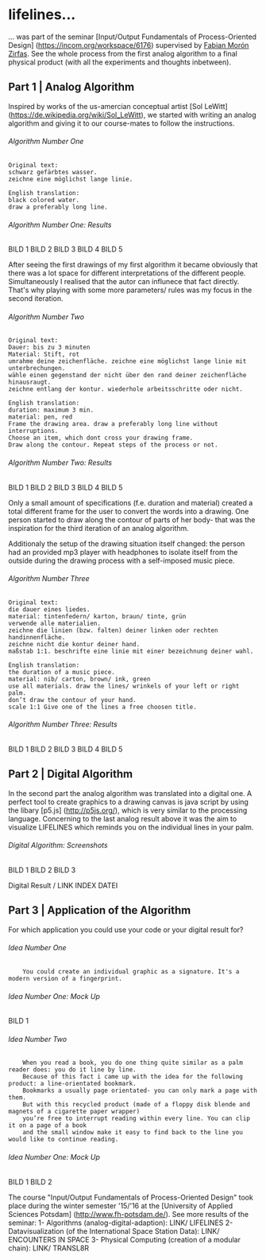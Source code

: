 # lifelines...

... was part of the seminar [Input/Output Fundamentals of Process-Oriented Design] (https://incom.org/workspace/6176) supervised by [Fabian Morón Zirfas](https://github.com/fabiantheblind).
See the whole process from the first analog algorithm to a final physical product (with all the experiments and thoughts inbetween).

Part 1 | Analog Algorithm
----------

Inspired by works of the us-amercian conceptual artist [Sol LeWitt] (https://de.wikipedia.org/wiki/Sol_LeWitt), we started with writing an analog algorithm and giving it to our course-mates to follow the instructions.

###### Algorithm Number One

    Original text:
    schwarz gefärbtes wasser.
    zeichne eine möglichst lange linie.
  
    English translation:
    black colored water.
    draw a preferably long line.
  
###### Algorithm Number One: Results  

BILD 1
BILD 2
BILD 3
BILD 4
BILD 5

After seeing the first drawings of my first algorithm it became obviously that there was a lot space for different interpretations of the different people. Simultaneously I realised that the autor can influnece that fact directly. That's why playing with some more parameters/ rules was my focus in the second iteration. 

###### Algorithm Number Two

    Original text:
    Dauer: bis zu 3 minuten
    Material: Stift, rot
    umrahme deine zeichenfläche. zeichne eine möglichst lange linie mit unterbrechungen. 
    wähle einen gegenstand der nicht über den rand deiner zeichenfläche hinausraugt. 
    zeichne entlang der kontur. wiederhole arbeitsschritte oder nicht.
  
    English translation:
    duration: maximum 3 min.
    material: pen, red
    Frame the drawing area. draw a preferably long line without interruptions. 
    Choose an item, which dont cross your drawing frame. 
    Draw along the contour. Repeat steps of the process or not.
  
###### Algorithm Number Two: Results  

BILD 1
BILD 2
BILD 3
BILD 4
BILD 5


Only a small amount of specifications (f.e. duration and material)  created a total different frame for the user to convert the words into a drawing. One person started to draw along the contour of parts of her body- that was the inspiration for the third iteration of an analog algorithm. 

Additionaly the setup of the drawing situation itself changed: the person had an provided mp3 player with headphones to isolate itself from the outside during the drawing process with a self-imposed music piece.

###### Algorithm Number Three

    Original text:
    die dauer eines liedes.
    material: tintenfedern/ karton, braun/ tinte, grün
    verwende alle materialien.
    zeichne die linien (bzw. falten) deiner linken oder rechten handinnenfläche.
    zeichne nicht die kontur deiner hand.
    maßstab 1:1. beschrifte eine linie mit einer bezeichnung deiner wahl.
  
    English translation:
    the duration of a music piece. 
    material: nib/ carton, brown/ ink, green
    use all materials. draw the lines/ wrinkels of your left or right palm. 
    don’t draw the contour of your hand. 
    scale 1:1 Give one of the lines a free choosen title.
  
###### Algorithm Number Three: Results  

BILD 1
BILD 2
BILD 3
BILD 4
BILD 5

Part 2 | Digital Algorithm
----------
In the second part the analog algorithm was translated into a digital one. A perfect tool to create graphics to a drawing canvas is java script by using the libary [p5.js] (http://p5js.org/), which is very similar to the processing language.
Concerning to the last analog result above it was the aim to visualize LIFELINES which reminds you on the individual lines in your palm.

###### Digital Algorithm: Screenshots

BILD 1
BILD 2
BILD 3

Digital Result / LINK INDEX DATEI

Part 3 | Application of the Algorithm
----------

For which application you could use your code or your digital result for? 

###### Idea Number One
        You could create an individual graphic as a signature. It's a modern version of a fingerprint.

###### Idea Number One: Mock Up

BILD 1

###### Idea Number Two
        When you read a book, you do one thing quite similar as a palm reader does: you do it line by line. 
        Because of this fact i came up with the idea for the following product: a line-orientated bookmark. 
        Bookmarks a usually page orientated- you can only mark a page with them. 
        But with this recycled product (made of a floppy disk blende and magnets of a cigarette paper wrapper) 
        you’re free to interrupt reading within every line. You can clip it on a page of a book 
        and the small window make it easy to find back to the line you would like to continue reading.

###### Idea Number One: Mock Up

BILD 1
BILD 2






The course "Input/Output Fundamentals of Process-Oriented Design" took place during the winter semester '15/'16 at the [University of Applied Sciences Potsdam] (http://www.fh-potsdam.de/).
See more results of the seminar:
1- Algorithms (analog-digital-adaption): LINK/ LIFELINES
2- Datavisualization (of the International Space Station Data): LINK/ ENCOUNTERS IN SPACE
3- Physical Computing (creation of a modular chain): LINK/ TRANSL8R





